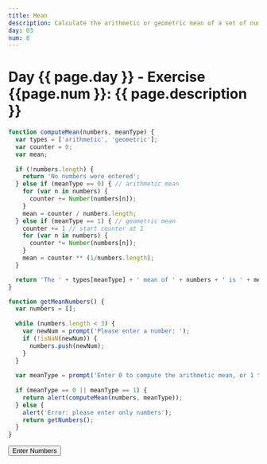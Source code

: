 ```yaml
---
title: Mean
description: Calculate the arithmetic or geometric mean of a set of numbers
day: 03
num: 8
---
```


# Day {{ page.day }} - Exercise {{page.num }}: {{ page.description }}

<script src="/cse/day03/mean.js"></script>

```javascript
function computeMean(numbers, meanType) {
  var types = ['arithmetic', 'geometric'];
  var counter = 0;
  var mean;
  
  if (!numbers.length) {
    return 'No numbers were entered';
  } else if (meanType == 0) { // arithmetic mean
    for (var n in numbers) {
      counter += Number(numbers[n]);
    }
    mean = counter / numbers.length;
  } else if (meanType == 1) { // geometric mean
    counter += 1 // start counter at 1
    for (var n in numbers) {
      counter *= Number(numbers[n]);
    }
    mean = counter ** (1/numbers.length);
  }

  return 'The ' + types[meanType] + ' mean of ' + numbers + ' is ' + mean;    
}

function getMeanNumbers() {
  var numbers = [];
  
  while (numbers.length < 3) {
    var newNum = prompt('Please enter a number: ');
    if (!isNaN(newNum)) {
      numbers.push(newNum);
    }
  }
  
  var meanType = prompt('Enter 0 to compute the arithmetic mean, or 1 to compute the geometric mean: ')
  
  if (meanType == 0 || meanType == 1) {
    return alert(computeMean(numbers, meanType));
  } else {
    alert('Error: please enter only numbers');
    return getNumbers();
  }
}
```

<button type="button" onclick="getMeanNumbers()">Enter Numbers</button>
